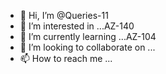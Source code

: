 - 👋 Hi, I’m @Queries-11
- 👀 I’m interested in ...AZ-140
- 🌱 I’m currently learning ...AZ-104
- 💞️ I’m looking to collaborate on ...
- 📫 How to reach me ...

<!---
Queries-11/Queries-11 is a ✨ special ✨ repository because its `README.md` (this file) appears on your GitHub profile.
You can click the Preview link to take a look at your changes.
--->
